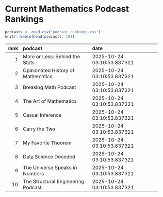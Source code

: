 # Current Mathematics Podcast Rankings


``` r
podcasts <- read.csv("podcast_rankings.csv")
knitr::kable(head(podcasts, 10))
```

| rank | podcast                            | date                       |
|-----:|:-----------------------------------|:---------------------------|
|    1 | More or Less: Behind the Stats     | 2025-10-24 03:10:53.837321 |
|    2 | Opinionated History of Mathematics | 2025-10-24 03:10:53.837321 |
|    3 | Breaking Math Podcast              | 2025-10-24 03:10:53.837321 |
|    4 | The Art of Mathematics             | 2025-10-24 03:10:53.837321 |
|    5 | Casual Inference                   | 2025-10-24 03:10:53.837321 |
|    6 | Carry the Two                      | 2025-10-24 03:10:53.837321 |
|    7 | My Favorite Theorem                | 2025-10-24 03:10:53.837321 |
|    8 | Data Science Decoded               | 2025-10-24 03:10:53.837321 |
|    9 | The Universe Speaks in Numbers     | 2025-10-24 03:10:53.837321 |
|   10 | The Structural Engineering Podcast | 2025-10-24 03:10:53.837321 |
